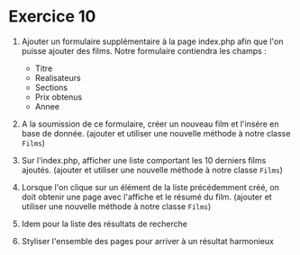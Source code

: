 # Exercice 10

1. Ajouter un formulaire supplémentaire à la page index.php afin que l'on puisse ajouter des films. Notre formulaire contiendra les champs :
    - Titre
    - Realisateurs
    - Sections
    - Prix obtenus
    - Annee

2. A la soumission de ce formulaire, créer un nouveau film et l'insére en base de donnée. (ajouter et utiliser une nouvelle méthode à notre classe `Films`)

3. Sur l'index.php, afficher une liste comportant les 10 derniers films ajoutés. (ajouter et utiliser une nouvelle méthode à notre classe `Films`)

4. Lorsque l'on clique sur un élément de la liste précédemment créé, on doit obtenir une page avec l'affiche et le résumé du film. (ajouter et utiliser une nouvelle méthode à notre classe `Films`)

5. Idem pour la liste des résultats de recherche

6. Styliser l'ensemble des pages pour arriver à un résultat harmonieux